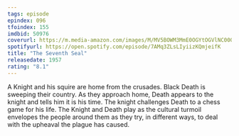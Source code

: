 ```yaml
---
tags: episode
epindex: 096
tfoindex: 155
imdbid: 50976
coverurl: https://m.media-amazon.com/images/M/MV5BOWM3MmE0OGYtOGVlNC00OWE1LTk5ZTAtYmUwMDIwM2ZlNWJiXkEyXkFqcGdeQXVyMjUzOTY1NTc@._V1_SY300_CR1,0,202,300_.jpg
spotifyurl: https://open.spotify.com/episode/7AMq3ZLsLIyiizKQmjeifK
title: "The Seventh Seal"
releasedate: 1957
rating: "8.1"
---
```


A Knight and his squire are home from the crusades. Black Death is sweeping their country. As they approach home, Death appears to the knight and tells him it is his time. The knight challenges Death to a chess game for his life. The Knight and Death play as the cultural turmoil envelopes the people around them as they try, in different ways, to deal with the upheaval the plague has caused.